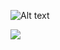 ![Alt text](https://nicholaskrause.github.io/Certifications/img/google_adwords_logo.svg?raw=true "Google AdWords Certified")

[<img src="https://nicholaskrause.github.io/Certifications/img/google_adwords_logo.svg?raw=true">](http://google.com.au/)
